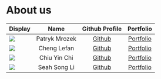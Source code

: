 # About us

Display |     Name     |              Github Profile              | Portfolio 
--------|:------------:|:----------------------------------------:|:---------:
![](https://via.placeholder.com/100.png?text=Photo) | Patryk Mrozek | [Github](https://github.com/patrykmrozek) | [Portfolio](team/patrykmrozek.md)
![](https://via.placeholder.com/100.png?text=Photo) | Cheng Lefan | [Github](https://github.com/W1ndB10w/) | [Portfolio](team/w1ndb10w.md)
![](https://via.placeholder.com/100.png?text=Photo) | Chiu Yin Chi | [Github](https://github.com/ycdaniel326) | [Portfolio](team/ycdaniel326.md)
![](https://via.placeholder.com/100.png?text=Photo) | Seah Song Li | [Github](https://github.com/seahsongli) | [Portfolio](team/songli.md)
